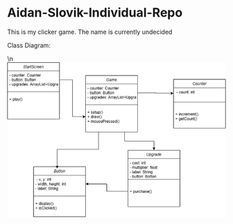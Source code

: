 # Aidan-Slovik-Individual-Repo

This is my clicker game.
The name is currently undecided

Class Diagram:

\n
![alt text](https://github.com/AidanSlovik/Aidan-Slovik-Individual-Repo/blob/main/images/class%20diagram%20ind.drawio.png?raw=true  "Class Diagram")

